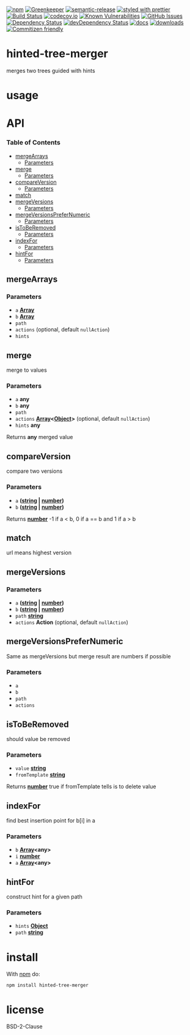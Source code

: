 [![npm](https://img.shields.io/npm/v/hinted-tree-merger.svg)](https://www.npmjs.com/package/hinted-tree-merger)
[![Greenkeeper](https://badges.greenkeeper.io/arlac77/hinted-tree-merger.svg)](https://greenkeeper.io/)
[![semantic-release](https://img.shields.io/badge/%20%20%F0%9F%93%A6%F0%9F%9A%80-semantic--release-e10079.svg)](https://github.com/arlac77/hinted-tree-merger)
[![styled with prettier](https://img.shields.io/badge/styled_with-prettier-ff69b4.svg)](https://github.com/prettier/prettier)
[![Build Status](https://secure.travis-ci.org/arlac77/hinted-tree-merger.png)](http://travis-ci.org/arlac77/hinted-tree-merger)
[![codecov.io](http://codecov.io/github/arlac77/hinted-tree-merger/coverage.svg?branch=master)](http://codecov.io/github/arlac77/hinted-tree-merger?branch=master)
[![Known Vulnerabilities](https://snyk.io/test/github/arlac77/hinted-tree-merger/badge.svg)](https://snyk.io/test/github/arlac77/hinted-tree-merger)
[![GitHub Issues](https://img.shields.io/github/issues/arlac77/hinted-tree-merger.svg?style=flat-square)](https://github.com/arlac77/hinted-tree-merger/issues)
[![Dependency Status](https://david-dm.org/arlac77/hinted-tree-merger.svg)](https://david-dm.org/arlac77/hinted-tree-merger)
[![devDependency Status](https://david-dm.org/arlac77/hinted-tree-merger/dev-status.svg)](https://david-dm.org/arlac77/hinted-tree-merger#info=devDependencies)
[![docs](http://inch-ci.org/github/arlac77/hinted-tree-merger.svg?branch=master)](http://inch-ci.org/github/arlac77/hinted-tree-merger)
[![downloads](http://img.shields.io/npm/dm/hinted-tree-merger.svg?style=flat-square)](https://npmjs.org/package/hinted-tree-merger)
[![Commitizen friendly](https://img.shields.io/badge/commitizen-friendly-brightgreen.svg)](http://commitizen.github.io/cz-cli/)

# hinted-tree-merger

merges two trees guided with hints

# usage

# API

<!-- Generated by documentation.js. Update this documentation by updating the source code. -->

### Table of Contents

-   [mergeArrays](#mergearrays)
    -   [Parameters](#parameters)
-   [merge](#merge)
    -   [Parameters](#parameters-1)
-   [compareVersion](#compareversion)
    -   [Parameters](#parameters-2)
-   [match](#match)
-   [mergeVersions](#mergeversions)
    -   [Parameters](#parameters-3)
-   [mergeVersionsPreferNumeric](#mergeversionsprefernumeric)
    -   [Parameters](#parameters-4)
-   [isToBeRemoved](#istoberemoved)
    -   [Parameters](#parameters-5)
-   [indexFor](#indexfor)
    -   [Parameters](#parameters-6)
-   [hintFor](#hintfor)
    -   [Parameters](#parameters-7)

## mergeArrays

### Parameters

-   `a` **[Array](https://developer.mozilla.org/docs/Web/JavaScript/Reference/Global_Objects/Array)** 
-   `b` **[Array](https://developer.mozilla.org/docs/Web/JavaScript/Reference/Global_Objects/Array)** 
-   `path`  
-   `actions`   (optional, default `nullAction`)
-   `hints`  

## merge

merge to values

### Parameters

-   `a` **any** 
-   `b` **any** 
-   `path`  
-   `actions` **[Array](https://developer.mozilla.org/docs/Web/JavaScript/Reference/Global_Objects/Array)&lt;[Object](https://developer.mozilla.org/docs/Web/JavaScript/Reference/Global_Objects/Object)>**  (optional, default `nullAction`)
-   `hints` **any** 

Returns **any** merged value

## compareVersion

compare two versions

### Parameters

-   `a` **([string](https://developer.mozilla.org/docs/Web/JavaScript/Reference/Global_Objects/String) \| [number](https://developer.mozilla.org/docs/Web/JavaScript/Reference/Global_Objects/Number))** 
-   `b` **([string](https://developer.mozilla.org/docs/Web/JavaScript/Reference/Global_Objects/String) \| [number](https://developer.mozilla.org/docs/Web/JavaScript/Reference/Global_Objects/Number))** 

Returns **[number](https://developer.mozilla.org/docs/Web/JavaScript/Reference/Global_Objects/Number)** \-1 if a &lt; b, 0 if a == b and 1 if a > b

## match

url means highest version

## mergeVersions

### Parameters

-   `a` **([string](https://developer.mozilla.org/docs/Web/JavaScript/Reference/Global_Objects/String) \| [number](https://developer.mozilla.org/docs/Web/JavaScript/Reference/Global_Objects/Number))** 
-   `b` **([string](https://developer.mozilla.org/docs/Web/JavaScript/Reference/Global_Objects/String) \| [number](https://developer.mozilla.org/docs/Web/JavaScript/Reference/Global_Objects/Number))** 
-   `path` **[string](https://developer.mozilla.org/docs/Web/JavaScript/Reference/Global_Objects/String)** 
-   `actions` **Action**  (optional, default `nullAction`)

## mergeVersionsPreferNumeric

Same as mergeVersions but merge result are numbers if possible

### Parameters

-   `a`  
-   `b`  
-   `path`  
-   `actions`  

## isToBeRemoved

should value be removed

### Parameters

-   `value` **[string](https://developer.mozilla.org/docs/Web/JavaScript/Reference/Global_Objects/String)** 
-   `fromTemplate` **[string](https://developer.mozilla.org/docs/Web/JavaScript/Reference/Global_Objects/String)** 

Returns **[number](https://developer.mozilla.org/docs/Web/JavaScript/Reference/Global_Objects/Number)** true if fromTemplate tells is to delete value

## indexFor

find best insertion point for b[i] in a

### Parameters

-   `b` **[Array](https://developer.mozilla.org/docs/Web/JavaScript/Reference/Global_Objects/Array)&lt;any>** 
-   `i` **[number](https://developer.mozilla.org/docs/Web/JavaScript/Reference/Global_Objects/Number)** 
-   `a` **[Array](https://developer.mozilla.org/docs/Web/JavaScript/Reference/Global_Objects/Array)&lt;any>** 

## hintFor

construct hint for a given path

### Parameters

-   `hints` **[Object](https://developer.mozilla.org/docs/Web/JavaScript/Reference/Global_Objects/Object)** 
-   `path` **[string](https://developer.mozilla.org/docs/Web/JavaScript/Reference/Global_Objects/String)** 

# install

With [npm](http://npmjs.org) do:

```shell
npm install hinted-tree-merger
```

# license

BSD-2-Clause
